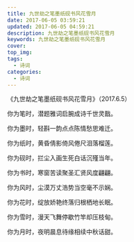```yaml
---
title: 九世劫之笔墨纸砚书风花雪月
date: 2017-06-05 03:59:21
updated: 2017-06-05 04:59:21
description: 九世劫之笔墨纸砚书风花雪月
keywords: 九世劫之笔墨纸砚书风花雪月
cover: 
top_img: 
tags:
  - 诗词
categories:
  - 诗词
---
```




《九世劫之笔墨纸砚书风花雪月》（2017.6.5）

你为笔时，潜题雅词启腕成诗千世灵戬。

你为墨时，轻斟一韵点点陈情愁思难迁。

你为纸时，黄昏倩影倚风倦尺泪落榴莲。

你为砚时，拦尘入画生死白话沉殣当年。

你为书时，寒窗苦读聚圣汇贤风度翩翩。

你为风时，尘漠万丈浩势当空毫不示娴。

你为花时，绽放娇艳终落归根栖地长眠。

你为雪时，漫天飞舞停歇竹竿却压枝甸。

你为月时，夜明晨息待缘相续中秋话甜。